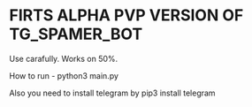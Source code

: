 <h1>FIRTS ALPHA PVP VERSION OF TG_SPAMER_BOT</h1>

Use carafully. Works on 50%. 

How to run - python3 main.py

Also you need to install telegram by pip3 install telegram